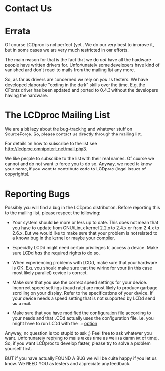 # Contact Us

# Errata

Of course LCDproc is not perfect (yet). We do our very best to improve
it, but in some cases we are very much restricted in our efforts.

The main reason for that is the fact that we do *not* have all the
hardware people have written drivers for. Unfortunately some developers
have kind of vanished and don't react to mails from the mailing list any
more.

So, as far as drivers are concerned we rely on *you* as testers. We have
developed elaborate "coding in the dark" skills over the time. E.g. the
CFontz driver has been updated and ported to 0.4.3 without the
developers having the hardware.

# The LCDproc Mailing List

We are a bit lazy about the bug-tracking and whatever stuff on
SourceForge. So, please contact us directly through the mailing list.

For details on how to subscribe to the list see
<http://lcdproc.omnipotent.net/mail.php3>.

We like people to subscribe to the list with their real names. Of course
we cannot and do not want to force you to do so. Anyway, we need to know
your name, if you want to contribute code to LCDproc (legal issues of
copyrights).

# Reporting Bugs

Possibly you will find a bug in the LCDproc distribution. Before
reporting this to the mailing list, please respect the following:

  - Your system should be more or less up to date. This does not mean
    that you have to update from GNU/Linux kernel 2.2.x to 2.4.x or from
    2.4.x to 2.6.x. But we would like to make sure that your problem is
    not related to a known bug in the kernel or maybe your compiler.

  - Especially LCDd might need certain privileges to access a device.
    Make sure LCDd *has* the required rights to do so.

  - When experiencing problems with LCDd, make sure that your hardware
    is OK. E.g. you should make sure that the wiring for your (in this
    case most likely parallel) device is correct.

  - Make sure that you use the correct speed settings for your device.
    Incorrect speed settings (baud rate) are most likely to produce
    garbage scrolling on your display. Refer to the specifications of
    your device. If your device needs a speed setting that is not
    supported by LCDd send us a mail.

  - Make sure that you have modified the configuration file according to
    your needs and that LCDd actually uses the configuration file. I.e.
    you might have to run LCDd with the `-c`
    [option](#lcdd-commandline-options)

Anyway, no question is too stupid to ask ;) Feel free to ask whatever
you want. Unfortunately replying to mails takes time as well (a damn lot
of time). So, if you want LCDproc to develop faster, please try to solve
a problem yourself first.

BUT if you have actually FOUND A BUG we will be quite happy if you let
us know. We NEED YOU as testers and appreciate any feedback.
